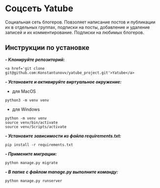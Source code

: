 # Соцсеть Yatube

Социальная сеть блогеров. Повзоляет написание постов и публикации их в отдельных группах, подписки на посты, добавление и удаление записей и их комментирование.
Подписки на любимых блогеров.

## Инструкции по установке
***- Клонируйте репозиторий:***
```
<a href='git clone git@github.com:Konstantunovv/yatube_project.git'>Yatube</a>
```

***- Установите и активируйте виртуальное окружение:***
- для MacOS
```
python3 -m venv venv
```
- для Windows
```
python -m venv venv
source venv/bin/activate
source venv/Scripts/activate
```

***- Установите зависимости из файла requirements.txt:***
```
pip install -r requirements.txt
```

***- Примените миграции:***
```
python manage.py migrate
```

***- В папке с файлом manage.py выполните команду:***
```
python manage.py runserver
```

